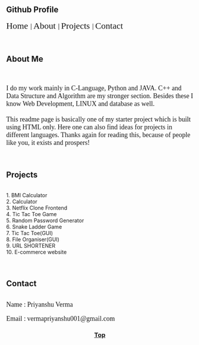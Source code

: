 <div id="home">
  <h2>Github Profile</h2>
  <a href="#home" style="text-decoration: none">
    <font face="Verdana" size="5"> Home </font>
  </a>                  
  <span>|</span>
  <a href="#about" style="text-decoration: none">
    <font face="Verdana" size="5"> About </font>
  </a>
  <span>|</span>
  <a href="#projects" style="text-decoration: none">
    <font face="Verdana" size="5"> Projects </font>
  </a>
  <span>|</span>
  <a href="#contact" style="text-decoration: none">
    <font face="Verdana" size="5"> Contact </font>
  </a>
</div>
<br />
<br />
<div id="about">
  <h2>About Me</h2>
  <br />
  <font face="Verdana" size="4">
    <br />
    I do my work mainly in C-Language, Python and JAVA. C++ and Data Structure
    and Algorithm are my stronger section. Besides these I know Web Development,
    LINUX and database as well.
    <br />
    <br />
    This readme page is basically one of my starter project which is built using
    HTML only. Here one can also find ideas for projects in different languages.
    Thanks again for reading this, because of people like you, it exists and
    prospers!
    <br />
  </font>
</div>
<br /><br />
<div id="projects">
  <h2>Projects</h2>
  <br />
  1. BMI Calculator <br>
  2. Calculator <br>
  3. Netflix Clone Frontend <br>
  4. Tic Tac Toe Game <br>
  5. Random Password Generator <br>
  6. Snake Ladder Game <br>
  7. Tic Tac Toe(GUI) <br>
  8. File Organiser(GUI) <br>
  9. URL SHORTENER <br>
  10. E-commerce website <br>
</div>
<br /><br />
<div id="contact">
  <h2>Contact</h2>
  <br />
  <font face="Verdana" size="4"> Name :</font>
  <font face="Verdana" size="4"> Priyanshu Verma </font>
  <br />
  <br />
  <font face="Verdana" size="4"> Email :</font>
  <font face="Verdana" size="4"> vermapriyanshu001@gmail.com </font>
</div>
<div align="center"><h3><a href="#home">Top</a></h3></div>
